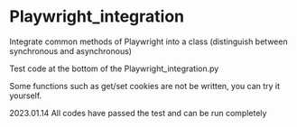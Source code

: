 # Playwright_integration
Integrate common methods of Playwright into a class (distinguish between synchronous and asynchronous)

Test code at the bottom of the Playwright_integration.py

Some functions such as get/set cookies are not be written, you can try it yourself.

2023.01.14 All codes have passed the test and can be run completely
